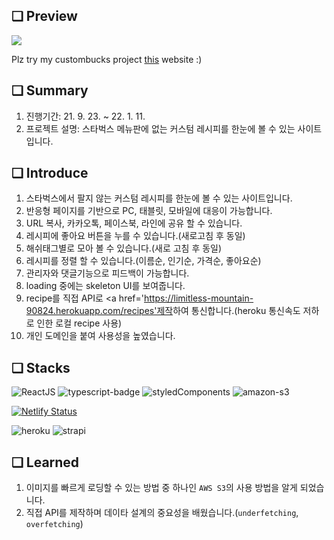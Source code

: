 ## ❏ Preview
![](https://images.velog.io/images/abcd8637/post/18e7369d-e8b4-4aff-9d18-3114c777f43b/Jan-11-2022%2006-58-33.gif)

Plz try my custombucks project <a href='https://www.custombucks.co.kr/'>this</a> website :)

## ❏ Summary
1. 진행기간: 21. 9. 23. ~ 22. 1. 11.
2. 프로젝트 설명: 스타벅스 메뉴판에 없는 커스텀 레시피를 한눈에 볼 수 있는 사이트입니다.

## ❏ Introduce
1. 스타벅스에서 팔지 않는 커스텀 레시피를 한눈에 볼 수 있는 사이트입니다.
2. 반응형 페이지를 기반으로 PC, 태블릿, 모바일에 대응이 가능합니다.
3. URL 복사, 카카오톡, 페이스북, 라인에 공유 할 수 있습니다.
4. 레시피에 좋아요 버튼을 누를 수 있습니다.(새로고침 후 동일)
5. 해쉬태그별로 모아 볼 수 있습니다.(새로 고침 후 동일)
6. 레시피를 정렬 할 수 있습니다.(이름순, 인기순, 가격순, 좋아요순)
7. 관리자와 댓글기능으로 피드백이 가능합니다.
8. loading 중에는 skeleton UI를 보여줍니다.
9. recipe를 직접 API로 <a href='https://limitless-mountain-90824.herokuapp.com/recipes'제작</a>하여 통신합니다.(heroku 통신속도 저하로 인한 로컬 recipe 사용)
10. 개인 도메인을 붙여 사용성을 높였습니다.

## ❏ Stacks
<img alt="ReactJS" src ="https://img.shields.io/badge/-ReactJs-61DAFB?logo=react&logoColor=black&style=square"/>

<img alt="typescript-badge" src="https://img.shields.io/badge/-typescript-007acc?logo=Typescript&logoColor=black&style=square" />

<img alt="styledComponents" src ="https://img.shields.io/badge/-styledComponents-DB7093?logo=styledComponents&logoColor=black&style=square"/>

<img alt="amazon-s3" src ="https://img.shields.io/badge/-S3-ec7212?logo=amazon&logoColor=black&style=square"/>

[![Netlify Status](https://api.netlify.com/api/v1/badges/b804127f-50df-4991-a7fe-5fd1315dd84c/deploy-status)](https://app.netlify.com/sites/custombucks/deploys)

<img alt="heroku" src ="https://img.shields.io/badge/-heroku-9f7cc2?logo=heroku&logoColor=black&style=square"/>

<img alt="strapi" src ="https://img.shields.io/badge/-strapi-8d75fe?logo=strapi&logoColor=black&style=square"/>

## ❏ Learned
1. 이미지를 빠르게 로딩할 수 있는 방법 중 하나인 `AWS S3`의 사용 방법을 알게 되었습니다.
2. 직접 API를 제작하며 데이타 설계의 중요성을 배웠습니다.(`underfetching`, `overfetching`)

